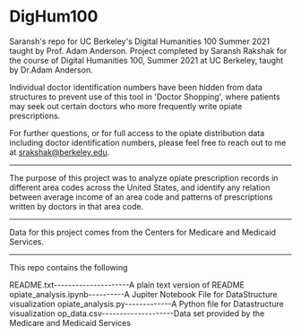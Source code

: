 # DigHum100
Saransh's repo for UC Berkeley's Digital Humanities 100 Summer 2021 taught by Prof. Adam Anderson. 
Project completed by Saransh Rakshak for the course of Digital Humanities 100, Summer 2021 at UC Berkeley, taught by Dr.Adam Anderson.

Individual doctor identification numbers have been hidden from data structures to prevent use of this tool in 'Doctor Shopping', where patients may seek out certain doctors who more frequently write opiate prescriptions.

For further questions, or for full access to the opiate distribution data including doctor identification numbers, please feel free to reach out to me at srakshak@berkeley.edu.

--------------------------------------------------------------

The purpose of this project was to analyze opiate prescription records in different area codes across the United States, and identify any relation between average income of an area code and patterns of prescriptions written by doctors in that area code.

--------------------------------------------------------------

Data for this project comes from the Centers for Medicare and Medicaid Services.

--------------------------------------------------------------

This repo contains the following 

README.txt---------------------A plain text version of README
opiate_analysis.ipynb----------A Jupiter Notebook File for DataStructure visualization
opiate_analysis.py-------------A Python file for Datastructure visualization
op_data.csv--------------------Data set provided by the Medicare and Medicaid Services

